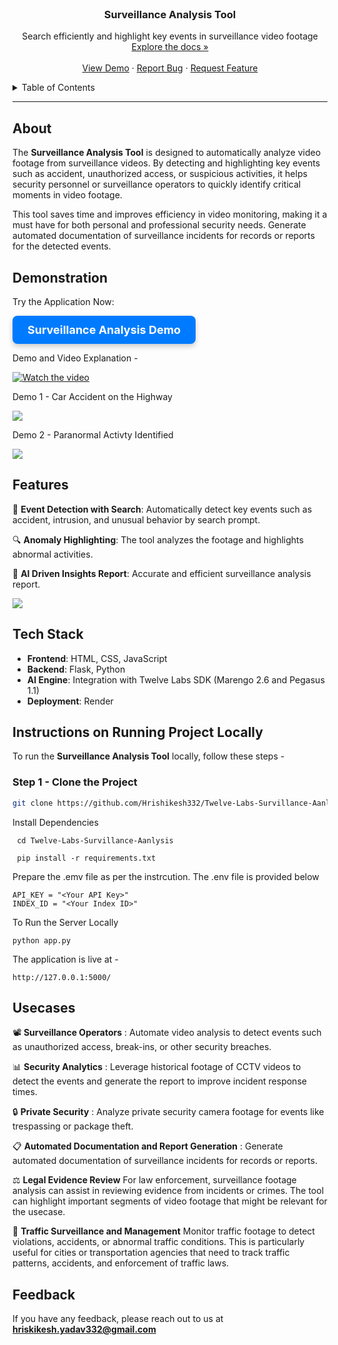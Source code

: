 <br />
<div align="center">
  <h3 align="center">Surveillance Analysis Tool</h3>
  <p align="center">
    Search efficiently and highlight key events in surveillance video footage
    <br />
    <a href="https://github.com/Hrishikesh332/Twelve-Labs-Survillance-Aanlysis">Explore the docs »</a>
    <br />
    <br />
    <a href="https://twelve-labs-surveillance-analysis.onrender.com/">View Demo</a> ·
    <a href="https://github.com/Hrishikesh332/Twelve-Labs-Survillance-Aanlysis/issues">Report Bug</a> ·
    <a href="https://github.com/Hrishikesh332/Twelve-Labs-Survillance-Aanlysis/issues">Request Feature</a>
  </p>
</div>

<details>
  <summary>Table of Contents</summary>
  <ol>
    <li><a href="#about">About</a></li>
    <li><a href="#features">Features</a></li>
    <li><a href="#tech-stack">Tech Stack</a></li>
    <li><a href="#instructions-on-running-project-locally">Instructions on Running Project Locally</a></li>
    <li><a href="#use-cases">Use Cases</a></li>
    <li><a href="#feedback">Feedback</a></li>
  </ol>
</details>

------

## About

The **Surveillance Analysis Tool** is designed to automatically analyze video footage from surveillance videos. By detecting and highlighting key events such as accident, unauthorized access, or suspicious activities, it helps security personnel or surveillance operators to quickly identify critical moments in video footage. 

This tool saves time and improves efficiency in video monitoring, making it a must have for both personal and professional security needs. Generate automated documentation of surveillance incidents for records or reports for the detected events.

## Demonstration

Try the Application Now:

<a href="https://twelve-labs-surveillance-analysis.onrender.com/" target="_blank" style="
    display: inline-block;
    padding: 12px 24px;
    font-size: 18px;
    font-weight: bold;
    color: #ffffff;
    background-color: #007bff;
    border: none;
    border-radius: 8px;
    text-align: center;
    text-decoration: none;
    box-shadow: 0 4px 8px rgba(0,0,0,0.2);
    transition: background-color 0.3s, box-shadow 0.3s;
">
    Surveillance Analysis Demo
</a>

Demo and Video Explanation -

  [![Watch the video](https://img.youtube.com/vi/fHRdb8sGd-w/hqdefault.jpg)](https://youtu.be/fHRdb8sGd-w?si=49rNsg3khflUkWxZ)


Demo 1 - Car Accident on the Highway

![](https://github.com/Hrishikesh332/Twelve-Labs-Surveillance-Analysis/blob/main/src/demo-surveillance-1.gif)

Demo 2 - Paranormal Activty Identified

![](https://github.com/Hrishikesh332/Twelve-Labs-Surveillance-Analysis/blob/main/src/demo-surveillance-2.gif)

## Features

🎯 **Event Detection with Search**: Automatically detect key events such as accident, intrusion, and unusual behavior by search prompt.

🔍 **Anomaly Highlighting**: The tool analyzes the footage and highlights abnormal activities.

🧠 **AI Driven Insights Report**: Accurate and efficient surveillance analysis report.

![](https://github.com/Hrishikesh332/Twelve-Labs-Surveillance-Analysis/blob/main/src/workflow.png)

## Tech Stack

- **Frontend**: HTML, CSS, JavaScript
- **Backend**: Flask, Python
- **AI Engine**: Integration with Twelve Labs SDK (Marengo 2.6 and Pegasus 1.1)
- **Deployment**: Render

## Instructions on Running Project Locally

To run the **Surveillance Analysis Tool** locally, follow these steps -

### Step 1 - Clone the Project

```bash
git clone https://github.com/Hrishikesh332/Twelve-Labs-Survillance-Aanlysis.git
```

Install Dependencies

```
 cd Twelve-Labs-Survillance-Aanlysis
 
 pip install -r requirements.txt
```

Prepare the .emv file as per the instrcution. The .env file is provided below

```
API_KEY = "<Your API Key>"
INDEX_ID = "<Your Index ID>"
```

To Run the Server Locally

```
python app.py
```

The application is live at -

```
http://127.0.0.1:5000/
```

## Usecases

📽️ **Surveillance Operators** : Automate video analysis to detect events such as unauthorized access, break-ins, or other security breaches.

📊 **Security Analytics** : Leverage historical footage of CCTV videos to detect the events and generate the report to improve incident response times.

🔒 **Private Security** : Analyze private security camera footage for events like trespassing or package theft.

📋 **Automated Documentation and Report Generation** :
Generate automated documentation of surveillance incidents for records or reports.

⚖️ **Legal Evidence Review**
For law enforcement, surveillance footage analysis can assist in reviewing evidence from incidents or crimes. The tool can highlight important segments of video footage that might be relevant for the usecase.

🚗 **Traffic Surveillance and Management**
Monitor traffic footage to detect violations, accidents, or abnormal traffic conditions. This is particularly useful for cities or transportation agencies that need to track traffic patterns, accidents, and enforcement of traffic laws.

## Feedback

If you have any feedback, please reach out to us at **hriskikesh.yadav332@gmail.com**
